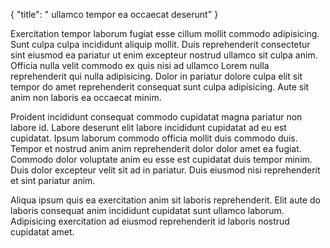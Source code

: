 {
  "title": " ullamco tempor ea occaecat deserunt"
}

Exercitation tempor laborum fugiat esse cillum mollit commodo adipisicing. Sunt culpa culpa incididunt aliquip mollit. Duis reprehenderit consectetur sint eiusmod ea pariatur ut enim excepteur nostrud ullamco sit culpa anim. Officia nulla velit commodo ex quis nisi ad ullamco Lorem nulla reprehenderit qui nulla adipisicing. Dolor in pariatur dolore culpa elit sit tempor do amet reprehenderit consequat sunt culpa adipisicing. Aute sit anim non laboris ea occaecat minim.

Proident incididunt consequat commodo cupidatat magna pariatur non labore id. Labore deserunt elit labore incididunt cupidatat ad eu est cupidatat. Ipsum laborum commodo officia mollit duis commodo duis. Tempor et nostrud anim anim reprehenderit dolor dolor amet ea fugiat. Commodo dolor voluptate anim eu esse est cupidatat duis tempor minim. Duis dolor excepteur velit sit ad in pariatur. Duis eiusmod nisi reprehenderit et sint pariatur anim.

Aliqua ipsum quis ea exercitation anim sit laboris reprehenderit. Elit aute do laboris consequat anim incididunt cupidatat sunt ullamco laborum. Adipisicing exercitation ad eiusmod reprehenderit id laboris nostrud cupidatat amet.